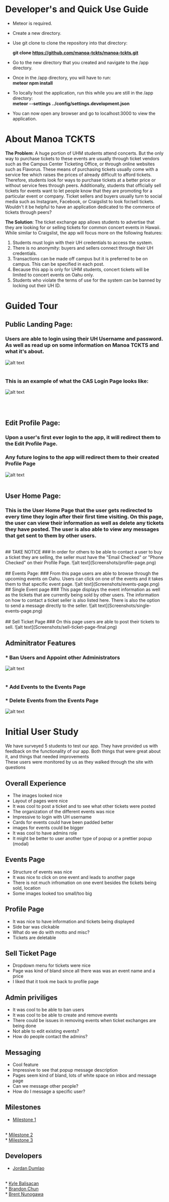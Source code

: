 # Developer's and Quick Use Guide

* Meteor is required.

* Create a new directory.

* Use git clone to clone the repository into that directory:

  **git clone https://github.com/manoa-tckts/manoa-tckts.git**
  
* Go to the new directory that you created and navigate to the /app directory.

* Once in the /app directory, you will have to run:
    <br>**meteor npm install**
    
* To locally host the application, run this while you are still in the /app directory:
    <br>**meteor --settings ../config/settings.development.json**

* You can now open any browser and go to localhost:3000 to view the application.

# About Manoa TCKTS

**The Problem**: A huge portion of UHM students attend concerts. But the only way to purchase tickets to these events are usually through ticket vendors such as the Campus Center Ticketing Office, or through online websites such as Flavorus. These means of purchasing tickets usually come with a service fee which raises the prices of already difficult to afford tickets. Therefore, students look for ways to purchase tickets at a better price or without service fees through peers. Additionally, students that officially sell tickets for events want to let people know that they are promoting for a particular event or company. Ticket sellers and buyers usually turn to social media such as Instagram, Facebook, or Craigslist to look for/sell tickets. Wouldn't it be helpful to have an application dedicated to the commerce of tickets through peers? 

**The Solution**: The ticket exchange app allows students to advertise that they are looking for or selling tickets for common concert events in Hawaii. While similar to Craigslist, the app will focus more on the following features: 

1. Students must login with their UH credentials to access the system.
2. There is no anonymity: buyers and sellers connect through their UH credentials.
3. Transactions can be made off campus but it is preferred to be on campus. This can be specified in each post.
4. Because this app is only for UHM students, concert tickets will be limited to concert events on Oahu only.
5. Students who violate the terms of use for the system can be banned by locking out their UH ID.

# Guided Tour

## Public Landing Page:
### Users are able to login using their UH Username and password. As well as read up on some information on Manoa TCKTS and what it's about.
![alt text](Screenshots/Landing-page.png)
<br><br>
### This is an example of what the CAS Login Page looks like:
![alt text](Screenshots/cas-login-example.png)

<br><br>

## Edit Profile Page:
### Upon a user's first ever login to the app, it will redirect them to the Edit Profile Page.
### Any future logins to the app will redirect them to their created Profile Page
![alt text](Screenshots/edit-profile-page.png)
<br><br>

## User Home Page:
### This is the User Home Page that the user gets redirected to every time they login after their first time visiting. On this page, the user can view their information as well as delete any tickets they have posted. The user is also able to view any messages that get sent to them by other users.
<br>
## TAKE NOTICE
### In order for others to be able to contact a user to buy a ticket they are selling, the seller must have the "Email Checked" or "Phone Checked" on their Profile Page.
![alt text](Screenshots/profile-page.png)
<br><br>
## Events Page:
### From this page users are able to browse through the upcoming events on Oahu. Users can click on one of the events and it takes them to that specific event page.
![alt text](Screenshots/events-page.png)
<br>
## Single Event page
### This page displays the event information as well as the tickets that are currently being sold by other users. The information on how to contact a ticket seller is also listed here. There is also the option to send a message directly to the seller.
![alt text](Screenshots/single-events-page.png)
<br><br>
## Sell Ticket Page
### On this page users are able to post their tickets to sell.
![alt text](Screenshots/sell-ticket-page-final.png)

## Adminitrator Features
### * Ban Users and Appoint other Administrators
![alt text](Screenshots/admin-role-view-users.png)
<br><br>
### * Add Events to the Events Page
### * Delete Events from the Events Page
![alt text](Screenshots/admin-role-add-delete-events.png)

# Initial User Study
We have surveyed 5 students to test our app. They have provided us with feedback on the functionality of our app. Both things that were great about it, and things that needed improvements
<br>These users were monitored by us as they walked through the site with questions

## Overall Experience

 *  The images looked nice
 *  Layout of pages were nice
 *  It was cool to post a ticket and to see what other tickets were posted
 *  The organization of the different events was nice
 *  Impressive to login with UH username
 *  Cards for events could have been padded better
 *  images for events could be bigger
 *  It was cool to have admins role
 *  It might be better to user another type of popup or a prettier popup (modal)


## Events Page

  *  Structure of events was nice
  *  It was nice to click on one event and leads to another page
  *  There is not much infromation on one event besides the tickets being sold, location
  *  Some images looked too small/too big


## Profile Page

  *  It was nice to have information and tickets being displayed
  *  Side bar was clickable
  *  What do we do with motto and misc?
  *  Tickets are deletable


## Sell Ticket Page

  *  Dropdown menu for tickets were nice
  *  Page was kind of bland since all there was was an event name and a price
  *  I liked that it took me back to profile page


## Admin priviliges

  *  It was cool to be able to ban users
  *  It was cool to be able to create and remove events
  *  There could be issues in removing events when ticket exchanges are being done
  *  Not able to edit existing events?
  *  How do people contact the admins?


## Messaging

  *  Cool feature
  *  Impressive to see that popup message description
  *  Pages seem kind of bland, lots of white space on inbox and message page
  *  Can we message other people?
  *  How do I message a specific user?
  
## Milestones
* <a href="https://github.com/manoa-tckts/manoa-tckts/projects/1" target="_blank"> Milestone 1</a>
<br>
* <a href="https://github.com/manoa-tckts/manoa-tckts/projects/2" target="_blank"> Milestone 2</a>
<br>
* <a href="https://github.com/manoa-tckts/manoa-tckts/projects/3" target="_blank"> Milestone 3</a>
<br>

## Developers

* <a href="https://dumlaoj.github.io/" target="_blank"> Jordan Dumlao</a>
<br>
* <a href="https://kylebali.github.io/" target="_blank"> Kyle Balisacan</a>
<br>
* <a href="https://brandon-chun.github.io/" target="_blank"> Brandon Chun</a>
<br>
* <a href="https://brentnunogawa.github.io/" target="_blank"> Brent Nunogawa</a>
<br>



